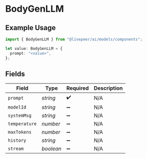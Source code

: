 # BodyGenLLM

## Example Usage

```typescript
import { BodyGenLLM } from "@livepeer/ai/models/components";

let value: BodyGenLLM = {
  prompt: "<value>",
};
```

## Fields

| Field              | Type               | Required           | Description        |
| ------------------ | ------------------ | ------------------ | ------------------ |
| `prompt`           | *string*           | :heavy_check_mark: | N/A                |
| `modelId`          | *string*           | :heavy_minus_sign: | N/A                |
| `systemMsg`        | *string*           | :heavy_minus_sign: | N/A                |
| `temperature`      | *number*           | :heavy_minus_sign: | N/A                |
| `maxTokens`        | *number*           | :heavy_minus_sign: | N/A                |
| `history`          | *string*           | :heavy_minus_sign: | N/A                |
| `stream`           | *boolean*          | :heavy_minus_sign: | N/A                |